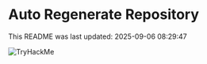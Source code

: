# Auto Regenerate Repository

This README was last updated: 2025-09-06 08:29:47

 ![TryHackMe](https://tryhackme.com/badge/533634)